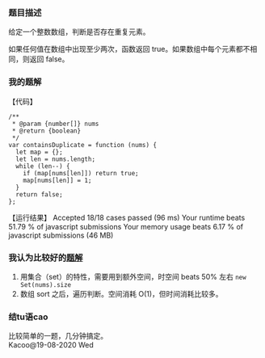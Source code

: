 ### 题目描述
给定一个整数数组，判断是否存在重复元素。

如果任何值在数组中出现至少两次，函数返回 true。如果数组中每个元素都不相同，则返回 false。 
### 我的题解
【代码】  
```
/**
 * @param {number[]} nums
 * @return {boolean}
 */
var containsDuplicate = function (nums) {
  let map = {};
  let len = nums.length;
  while (len--) {
    if (map[nums[len]]) return true;
    map[nums[len]] = 1;
  }
  return false;
};
```
【运行结果】
Accepted
18/18 cases passed (96 ms)
Your runtime beats 51.79 % of javascript submissions
Your memory usage beats 6.17 % of javascript submissions (46 MB)
### 我认为比较好的[题解](https://leetcode-cn.com/problems/contains-duplicate/solution/217-cun-zai-zhong-fu-yuan-su-by-liu-zi-qian-2/)
1. 用集合（set）的特性，需要用到额外空间，时空间 beats 50% 左右 ```new Set(nums).size```
2. 数组 sort 之后，遍历判断。空间消耗 O(1)，但时间消耗比较多。
### 结tu语cao
比较简单的一题，几分钟搞定。  
Kacoo@19-08-2020 Wed